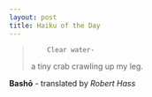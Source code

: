 ```yaml
---
layout: post
title: Haiku of the Day
---
```


>         Clear water-
>    a tiny crab
>         crawling up my leg.

**Bashō** - translated by *Robert Hass*
